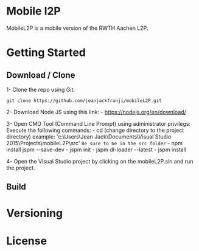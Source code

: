 # Mobile l2P

MobileL2P is a mobile version of the RWTH Aachen L2P.

# Getting Started

## Download / Clone

1- Clone the repo using Git:

`git clone https://github.com/jeanjackfranji/mobileL2P.git`

2- Download Node JS using this link: 
	- https://nodejs.org/en/download/
	
3- Open CMD Tool (Command Line Prompt) using administrator privilegs:
	Execute the following commands:
		- cd (change directory to the project directory) example: 
			'c:\Users\Jean Jack\Documents\Visual Studio 2015\Projects\mobileL2P\src'
		`Be sure to be in the src folder`
		- npm install jspm --save-dev
		- jspm init
		- jspm dl-loader --latest
		- jspm install

4- Open the Visual Studio project by clicking on the mobileL2P.sln and run the project.
	

## Build

# Versioning


# License